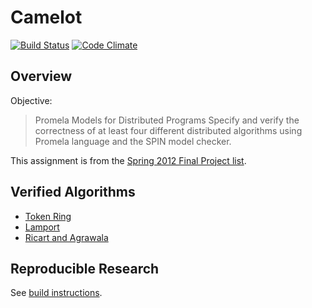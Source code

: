 Camelot
=======

[![Build Status](https://travis-ci.org/stormosson/camelot.svg?branch=develop)](https://travis-ci.org/stormosson/camelot) [![Code Climate](https://codeclimate.com/github/stormosson/camelot/badges/gpa.svg)](https://codeclimate.com/github/stormosson/camelot)


Overview
--------

Objective:

> Promela Models for Distributed Programs Specify and verify the correctness of
> at least four different distributed algorithms using Promela language and the
> SPIN model checker.

This assignment is from the [Spring 2012 Final Project list].

Verified Algorithms
-------------------

- [Token Ring]
- [Lamport]
- [Ricart and Agrawala]

Reproducible Research
---------------------

See [build instructions].

  [build instructions]: src
  [Spring 2012 Final Project list]: http://users.ece.utexas.edu/~garg/sp16-proj.html
  [spin]: http://spinroot.com/spin/Man/README.html
  [Lamport]: http://users.ece.utexas.edu/~garg/dist1/lecdist/slides/l6-mutex/slide.pdf
  [Token Ring]: https://en.m.wikipedia.org/wiki/Token_ring
  [Ricart and Agrawala]: https://en.m.wikipedia.org/wiki/Ricart%E2%80%93Agrawala_algorithm
